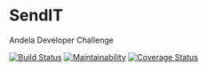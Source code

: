 # SendIT
Andela Developer Challenge

[![Build Status](https://travis-ci.com/mcaleb808/SendIT.svg?branch=senditApi)](https://travis-ci.com/mcaleb808/SendIT)     [![Maintainability](https://api.codeclimate.com/v1/badges/1401d33e6ed13b240c46/maintainability)](https://codeclimate.com/github/mcaleb808/SendIT/maintainability) [![Coverage Status](https://coveralls.io/repos/github/mcaleb808/SendIT/badge.svg?branch=develop)](https://coveralls.io/github/mcaleb808/SendIT?branch=develop)
